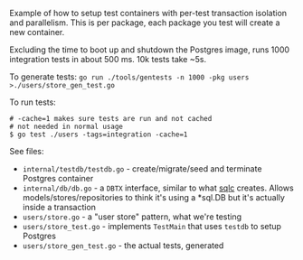 Example of how to setup test containers with per-test transaction isolation
and parallelism. This is per package, each package you test will create a new
container.

Excluding the time to boot up and shutdown the Postgres image, runs 1000
integration tests in about 500 ms. 10k tests take ~5s.

To generate tests: `go run ./tools/gentests -n 1000 -pkg users >./users/store_gen_test.go`

To run tests:

```shell
# -cache=1 makes sure tests are run and not cached
# not needed in normal usage
$ go test ./users -tags=integration -cache=1
```

See files:

* `internal/testdb/testdb.go` - create/migrate/seed and terminate Postgres container
* `internal/db/db.go` - a `DBTX` interface, similar to what
  [sqlc](https://github.com/sqlc-dev/sqlc) creates. Allows
  models/stores/repositories to think it's using a *sql.DB but it's actually
  inside a transaction
* `users/store.go` - a "user store" pattern, what we're testing
* `users/store_test.go` - implements `TestMain` that uses `testdb` to setup Postgres
* `users/store_gen_test.go` - the actual tests, generated
